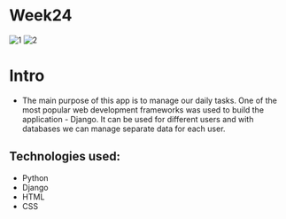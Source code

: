 # Week24 

![1](https://user-images.githubusercontent.com/68993494/187045547-120115af-2968-4aaf-8d67-282854ff6170.jpg) ![2](https://user-images.githubusercontent.com/68993494/187045633-c2085113-72a4-450f-b995-b4f8c641b780.jpg)




# Intro
- Тhe main purpose of this app is to manage our daily tasks. One of the most popular web development frameworks was used to build the application - Django. It can be used for different users and with databases we can manage separate data for each user. 

## Technologies used:

- Python
- Django
- HTML
- CSS

